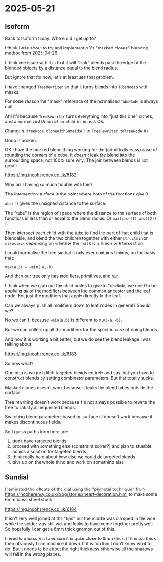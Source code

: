 # 2025-05-21

## Isoform

Back to Isoform today. Where did I get up to?

I think I was about to try and implement o3's "masked clones" blending
method from [2025-04-26](20250426.md).

I think one issue with it is that it will "leak" blends
past the edge of the blended objects by a distance equal to the
blend radius.

But ignore that for now, let's at least *see* that problem.

I have changed `TreeRewriter` so that it turns blends into
`TubeNode`s with masks.

For some reason the "mask" reference of the normalised `TubeNode`
is always null.

Ah! It's because `TreeRewriter` turns everything into "just this one"
clones, and a normalised Union of no children is null. OK.

Change `N.treeNode.cloneWithSameIds()` to `TreeRewriter.toTreeNode(N)`.

Undo is broken.

OK I have the masked blend thing working for the (admittedly easy)
case of rounding the corners of a cube. It *doesn't* leak
the blend into the surrounding space, not 100% sure why. The join
between blends is not great:

https://img.incoherency.co.uk/6182

Why am I having so much trouble with this?

The intersection surface is the point where both of the functions
give 0.

`abs(f)` gives the unsigned distance to the surface.

The "tube" is the region of space where the distance to the surface
of both functions
is less than or equal to the blend radius. Or `max(abs(f1),abs(f2))-r`.

Then intersect each child with the tube to find the part of that child
that is blendable, and blend the two children together with
either `structmin` or `structmax` depending on whether the mask is
a Union or Intersection.

I could normalise the tree so that it only ever contains Unions,
on the basis that:

    max(a,b) = -min(-a,-b)

And then our tree only has modifiers, primitives, and `min`.

I think when we grab out the child nodes to give to `TubeNode`, we need
to be applying *all* of the modifiers between the common ancestor and
the leaf node. Not just the modifiers that apply directly to the leaf.

Can we always push all modifiers down to leaf nodes in general?
Should we?

No we can't, because `-min(a,b)` is different to `min(-a,-b)`.

But we can collect up all the modifiers for the specific case of
doing blends.

And now it is working a bit better, but we do see the blend
leakage I was talking about:

https://img.incoherency.co.uk/6183

So now what?

One idea is we just ditch targeted blends entirely and say that you have
to construct blends by setting combinator parameters. But that totally
sucks.

Masked clones doesn't work because it leaks the blend tubes outside
the surface.

Tree rewriting doesn't work because it's not always possible to
rewrite the tree to satisfy all requested blends.

Switching blend parameters based on surface id doesn't work because it
makes discontinuous fields.

So I guess paths from here are:

1. don't have targeted blends
2. proceed with something else (constraint solver?) and plan to stumble across a solution for targeted blends
3. think really hard about how else we could do targeted blends
4. give up on the whole thing and work on something else

## Sundial

I laminated the offcuts of the dial using the "plymetal technique" from https://incoherency.co.uk/blog/stories/heart-decoration.html to make some 6mm brass sheet stock.

https://img.incoherency.co.uk/6184

It isn't very well joined at the "tips" but the middle was clamped in the vice while the solder was still wet and looks to have come together pretty well. So
hopefully I can get a 6mm thick gnomon out of this.

I need to measure it to ensure it is quite close to 6mm thick. If it is too
thick then obviously I can machine it down. If it is too thin I don't know
what to do. But it needs to be about the right thickness otherwise all the
shadows will fall in the wrong places.
